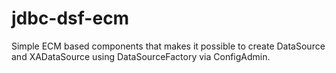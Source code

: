 # jdbc-dsf-ecm

Simple ECM based components that makes it possible to create DataSource and XADataSource using DataSourceFactory via ConfigAdmin. 